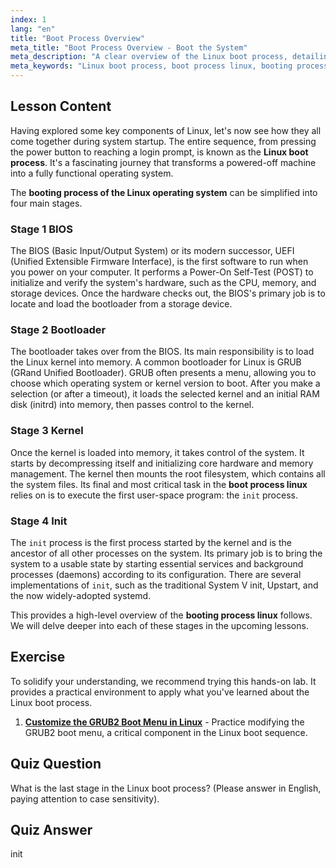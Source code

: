 ```yaml
---
index: 1
lang: "en"
title: "Boot Process Overview"
meta_title: "Boot Process Overview - Boot the System"
meta_description: "A clear overview of the Linux boot process, detailing the four key stages: BIOS, bootloader, kernel, and init. Learn about the complete booting process of the Linux operating system, from power-on to the login prompt."
meta_keywords: "Linux boot process, boot process linux, booting process linux, booting process of linux operating system, BIOS, bootloader, kernel, init, Linux tutorial, Linux guide, beginner"
---
```


## Lesson Content

Having explored some key components of Linux, let's now see how they all come together during system startup. The entire sequence, from pressing the power button to reaching a login prompt, is known as the **Linux boot process**. It's a fascinating journey that transforms a powered-off machine into a fully functional operating system.

The **booting process of the Linux operating system** can be simplified into four main stages.

### Stage 1 BIOS

The BIOS (Basic Input/Output System) or its modern successor, UEFI (Unified Extensible Firmware Interface), is the first software to run when you power on your computer. It performs a Power-On Self-Test (POST) to initialize and verify the system's hardware, such as the CPU, memory, and storage devices. Once the hardware checks out, the BIOS's primary job is to locate and load the bootloader from a storage device.

### Stage 2 Bootloader

The bootloader takes over from the BIOS. Its main responsibility is to load the Linux kernel into memory. A common bootloader for Linux is GRUB (GRand Unified Bootloader). GRUB often presents a menu, allowing you to choose which operating system or kernel version to boot. After you make a selection (or after a timeout), it loads the selected kernel and an initial RAM disk (initrd) into memory, then passes control to the kernel.

### Stage 3 Kernel

Once the kernel is loaded into memory, it takes control of the system. It starts by decompressing itself and initializing core hardware and memory management. The kernel then mounts the root filesystem, which contains all the system files. Its final and most critical task in the **boot process linux** relies on is to execute the first user-space program: the `init` process.

### Stage 4 Init

The `init` process is the first process started by the kernel and is the ancestor of all other processes on the system. Its primary job is to bring the system to a usable state by starting essential services and background processes (daemons) according to its configuration. There are several implementations of `init`, such as the traditional System V init, Upstart, and the now widely-adopted systemd.

This provides a high-level overview of the **booting process linux** follows. We will delve deeper into each of these stages in the upcoming lessons.

## Exercise

To solidify your understanding, we recommend trying this hands-on lab. It provides a practical environment to apply what you've learned about the Linux boot process.

1.  **[Customize the GRUB2 Boot Menu in Linux](https://labex.io/labs/comptia-customize-the-grub2-boot-menu-in-linux-590859)** - Practice modifying the GRUB2 boot menu, a critical component in the Linux boot sequence.

## Quiz Question

What is the last stage in the Linux boot process? (Please answer in English, paying attention to case sensitivity).

## Quiz Answer

init
